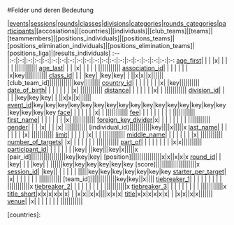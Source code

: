 #Felder und deren Bedeutung

 |[events]|[sessions]|[rounds]|[classes]|[divisions]|[categories]|[rounds_categories]|[participants]|[accosiations]|[countries]|[individuals]|[club_teams]|[teams]|[teammembers]|[positions_individuals]|[positions_teams]|[positions_elimination_individuals]|[positions_elimination_teams]|[positions_liga]|[results_individuals]
:--|:-:|:-:|:-:|:-:|:-:|:-:|:-:|:-:|:-:|:-:|:-:|:-:|:-:|:-:|:-:|:-:|:-:|:-:|:-:|:-:
[age_first]| | | |x| | | | | |||||||||||
[age_last]| | | |x| | | | | |||||||||||
[association_id]| | | | | | | |x|key|||||||||||
[class_id]| | | |key| |key|key| | ||x|x||x||||||
[club_team_id]||||||||||||key||||||||
[country_id]| | | | | | | |x| |key||||||||||
[date_of_birth]| | | | | | | |x| |||||||||||
[distance]| | | | | | |x| | |||||||||||
[division_id]| | | | |key|key|key| | ||x|x||x||||||
[event_id]|key|key|key|key|key|key|key|key|key|key|key|key|key|key|key|key|key|key|key|key
[face]| | | | | | |x| | |||||||||||
[fee]| | | | | | | | | |||||||||||
[first_name]| | | | | | | |x| |||||||||||
[foreign_key_divider]|x| | | | | | | | |||||||||||
[gender]| | | |x| | | |x| |||||||||||
[individual_id]|||||||||||key||||x|||||x
[last_name]| | | | | | | |x| |||||||||||
[limit]| | | | | |x| | | |||||||||||
[middle_name]| | | | | | | |x| |||||||||||
[number_of_targets]| |x| | | | | | | |||||||||||
[part_of]| | | | | | | | |x|x||||||||||
[participant_id]| | | | | | | |key| ||key|||key|x|||||x
[pair_id]|||||||||||||||||key|key|key|
[position]|||||||||||||||x|x||x|x|x
[round_id]| | |key| | | |key| | ||||||key|key|key|key|key|key
[score]||||||||||||||||||||x
[session_id]| |key|| | | | | | |||||key|key|key|key|key|key|key
[starter_per_target]| |x| | | | | | | |||||||||||
[team_id]|||||||||||||key|key||x||||
[tiebreaker_1]| | | | | | | | | |||||||||||x
[tiebreaker_2]| | | | | | | | | |||||||||||x
[tiebreaker_3]| | | | | | | | | |||||||||||x
[title_short]|x|x|x|x|x|x| | |x|x||x|x||||x|x|x|
[title]|x|x|x|x|x|x| | |x|x||x|x|||||||
[venue]| |x| | | | | | | |||||||||||




[events]:kapitel_02_01.md
[sessions]:kapitel_02_03.md
[rounds]:kapitel_02_08.md
[classes]:kapitel_02_05.md
[categories]:kapitel_02_07.md
[divisions]:kapitel_02_06.md
[rounds_categories]:kapitel_02_09.md
[participants]:
[accosiations]:
[countries]:




[age_first]: kapitel_07_a.md#age_first
[age_last]: kapitel_07_a.md#age_last
[association_id]: kapitel_07_a.md#association_id

[class_id]: kapitel_07_c.md#class_id
[country_id]: kapitel_07_c.md#country_id

[date_of_birth]: kapitel_07_d.md#date_of_birth
[division_id]: kapitel_07_d.md#division_id
[distance]: kapitel_07_d.md#distance

[event_id]: kapitel_07_e.md#event_id

[face]: kapitel_07_f.md#face
[fee]: kapitel_07_f.md#fee
[first_name]:kapitel_07_f.md#first_name
[foreign_key_divider]: kapitel_07_f.md#foreign_key_divider

[gender]: kapitel_07_g.md#gender

[last_name]: kapitel_07_l.md#last_name
[limit]: kapitel_07_l.md#limit

[member_of_country]: kapitel_07_m.md#member_of_country
[middle_name]: kapitel_07_m.md#middle_name

[number_of_targets]: kapitel_07_n.md#number_of_targets

[participant_id]: kapitel_07_p.md#participant_id
[part_of]: kapitel_07_p.md#part_of

[round_id]: kapitel_07_r.md#round_id

[session_id]: kapitel_07_s.md#session_id
[starter_per_target]: kapitel_07_s.md#starter_per_target

[tiebreaker_1]:  kapitel_07_t.md#tiebreaker
[tiebreaker_2]:  kapitel_07_t.md#tiebreaker
[tiebreaker_3]:  kapitel_07_t.md#tiebreaker
[title]:  kapitel_07_t.md#title
[title_short]:  kapitel_07_t.md#title_short

[venue]: kapitel_07_v.md#venue
